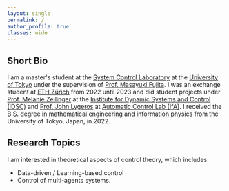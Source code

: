 ```yaml
---
layout: single
permalink: /
author_profile: true
classes: wide
---
```


<!-- # About me -->

## Short Bio

I am a master's student at the [System Control Laboratory](https://www.scl.ipc.i.u-tokyo.ac.jp) 
at the [University of Tokyo](https://www.u-tokyo.ac.jp/en/index.html) under the supervision of 
[Prof. Masayuki Fujita](http://www.fl.ctrl.titech.ac.jp/member/fujita/fujitae.html).
I was an exchange student at [ETH Zürich](https://ethz.ch/en.html) from 2022 until 2023 and
did student projects
under [Prof. Melanie Zeilinger](https://idsc.ethz.ch/the-institute/people/person-detail.MTQyNzM3.TGlzdC82MjMsMjA4ODk3NDEzOQ==.html) at the [Institute for Dynamic Systems and Control (IDSC)](https://idsc.ethz.ch/)
and [Prof. John Lygeros](https://control.ee.ethz.ch/people/profile.john-lygeros.html)
at [Automatic Control Lab (IfA)](https://control.ee.ethz.ch/).
I received the B.S. degree in mathematical engineering and information physics from the University of Tokyo, Japan, in 2022.


<!-- ## Research Interests

I am interested in Systems and Control and fascinated with its versatility and elegance.
I am enjoying learning about control in various scientific/engineering fields and 
I hope that I could get a "systematic” viewpoint of the world 🌍 -->

## Research Topics

I am interested in theoretical aspects of control theory, which includes:
- Data-driven / Learning-based control
- Control of multi-agents systems.

<!-- The researches can be seen from [here](./researches). -->

